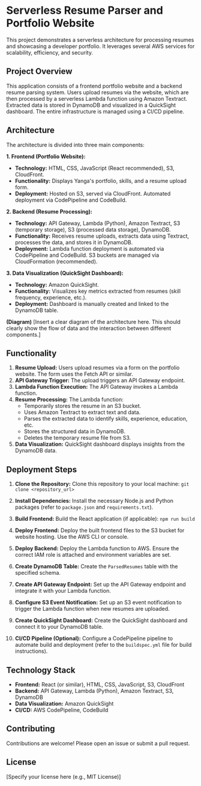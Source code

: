# Serverless Resume Parser and Portfolio Website

This project demonstrates a serverless architecture for processing resumes and showcasing a developer portfolio.  It leverages several AWS services for scalability, efficiency, and security.

## Project Overview

This application consists of a frontend portfolio website and a backend resume parsing system. Users upload resumes via the website, which are then processed by a serverless Lambda function using Amazon Textract.  Extracted data is stored in DynamoDB and visualized in a QuickSight dashboard.  The entire infrastructure is managed using a CI/CD pipeline.

## Architecture

The architecture is divided into three main components:

**1. Frontend (Portfolio Website):**

*   **Technology:** HTML, CSS, JavaScript (React recommended), S3, CloudFront.
*   **Functionality:** Displays Yanga's portfolio, skills, and a resume upload form.
*   **Deployment:** Hosted on S3, served via CloudFront.  Automated deployment via CodePipeline and CodeBuild.

**2. Backend (Resume Processing):**

*   **Technology:** API Gateway, Lambda (Python), Amazon Textract, S3 (temporary storage), S3 (processed data storage), DynamoDB.
*   **Functionality:** Receives resume uploads, extracts data using Textract, processes the data, and stores it in DynamoDB.
*   **Deployment:** Lambda function deployment is automated via CodePipeline and CodeBuild.  S3 buckets are managed via CloudFormation (recommended).

**3. Data Visualization (QuickSight Dashboard):**

*   **Technology:** Amazon QuickSight.
*   **Functionality:** Visualizes key metrics extracted from resumes (skill frequency, experience, etc.).
*   **Deployment:** Dashboard is manually created and linked to the DynamoDB table.

**(Diagram)**
[Insert a clear diagram of the architecture here.  This should clearly show the flow of data and the interaction between different components.]



## Functionality

1.  **Resume Upload:** Users upload resumes via a form on the portfolio website.  The form uses the Fetch API or similar.
2.  **API Gateway Trigger:** The upload triggers an API Gateway endpoint.
3.  **Lambda Function Execution:** The API Gateway invokes a Lambda function.
4.  **Resume Processing:** The Lambda function:
    *   Temporarily stores the resume in an S3 bucket.
    *   Uses Amazon Textract to extract text and data.
    *   Parses the extracted data to identify skills, experience, education, etc.
    *   Stores the structured data in DynamoDB.
    *   Deletes the temporary resume file from S3.
5.  **Data Visualization:**  QuickSight dashboard displays insights from the DynamoDB data.


## Deployment Steps

1.  **Clone the Repository:** Clone this repository to your local machine: `git clone <repository_url>`

2.  **Install Dependencies:** Install the necessary Node.js and Python packages (refer to `package.json` and `requirements.txt`).

3.  **Build Frontend:** Build the React application (if applicable): `npm run build`

4.  **Deploy Frontend:** Deploy the built frontend files to the S3 bucket for website hosting.  Use the AWS CLI or console.

5.  **Deploy Backend:** Deploy the Lambda function to AWS.  Ensure the correct IAM role is attached and environment variables are set.

6.  **Create DynamoDB Table:**  Create the `ParsedResumes` table with the specified schema.

7.  **Create API Gateway Endpoint:**  Set up the API Gateway endpoint and integrate it with your Lambda function.

8.  **Configure S3 Event Notification:** Set up an S3 event notification to trigger the Lambda function when new resumes are uploaded.

9.  **Create QuickSight Dashboard:** Create the QuickSight dashboard and connect it to your DynamoDB table.

10. **CI/CD Pipeline (Optional):**  Configure a CodePipeline pipeline to automate build and deployment (refer to the `buildspec.yml` file for build instructions).


## Technology Stack

*   **Frontend:** React (or similar), HTML, CSS, JavaScript, S3, CloudFront
*   **Backend:** API Gateway, Lambda (Python), Amazon Textract, S3, DynamoDB
*   **Data Visualization:** Amazon QuickSight
*   **CI/CD:** AWS CodePipeline, CodeBuild

## Contributing

Contributions are welcome!  Please open an issue or submit a pull request.


## License

[Specify your license here (e.g., MIT License)]

